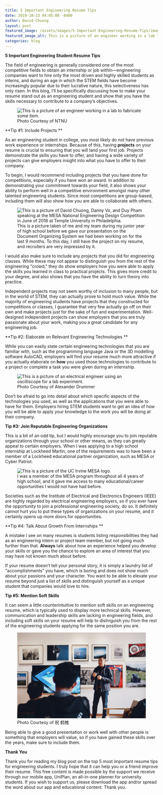 ```yaml
---
title: 5 Important Engineering Resume Tips
date: 2019-10-23 04:05:00 -0400
author: David Chuong
layout: post
featured_image: /assets/images/5-Important-Engineering-Resume-Tips/image_0.png
featured_image_alt: This is a picture of an engineer working in a lab to fabricate an item. He is wearing safety goggles and a lab coat, and is using tweezers to put an item into a machine.
categories: blog
---
```

**5 Important Engineering Student Resume Tips**

The field of engineering is generally considered one of the most competitive fields to obtain an internship or job within—engineering companies want to hire only the most driven and highly skilled students as interns, and during an age in which the STEM fields have become increasingly popular due to their lucrative nature, this selectiveness has only risen. In this blog, I’ll be specifically discussing how to make your resume stand out as an engineering student and show that you have the skills necessary to contribute to a company’s objectives.

<figure class="figure">
<img
src="/assets/images/5-Important-Engineering-Resume-Tips/image_0.png" 
alt="This is a picture of an engineer working in a lab to fabricate some item." class="mx-auto 
mt-5 mb-2 d-block w-75" />
	<figcaption class="figure-caption text-center mb-5">Photo Courtesy of NTNU</figcaption>
</figure>

**Tip #1: Include Projects **

As an engineering student in college, you most likely do not have previous work experience or internships. Because of this, having **projects** on your resume is crucial to ensuring that you will land your first job. Projects demonstrate the skills you have to offer, and having a wide variety of projects can give employers insight into what you have to offer to their company.

To begin, I would recommend including projects that you have done for competitions, especially if you have won an award. In addition to demonstrating your commitment towards your field, it also shows your ability to perform well in a competitive environment amongst many other talented engineering students. Since most competitions are group-based, including them will also show how you are able to collaborate with others.

<figure class="figure">
<img
src="/assets/images/5-Important-Engineering-Resume-Tips/image_1.png" 
alt="This is a picture of David Chuong, Danny Vo, and Duy Pham speaking at the MESA National Engineering Design Competition in June of 2018 at Temple University in Philadelphia." class="mx-auto 
mt-5 mb-2 d-block w-75" />
	<figcaption class="figure-caption text-center mb-5">This is a picture taken of me and my team during my junior year of high school before we gave our presentation on the Document Organizing System we had been working on for the last 9 months. To this day, I still have the project on my resume, and recruiters are very impressed by it.</figcaption>
</figure>

I would also make sure to include any projects that you did for engineering classes. While these may not appear to distinguish you from the rest of the engineering "crowd," they do show employers how you were able to apply the skills you learned in class to practical projects. This gives more credit to your degree, and also shows that you have the ability to turn theory into practice.

Independent projects may not seem worthy of inclusion to many people, but in the world of STEM, they can actually prove to hold much value. While the majority of engineering students have projects that they constructed for competitions or classes, I guarantee that very few actually go off on their own and make projects just for the sake of fun and experimentation. Well-designed independent projects can show employers that you are truly passionate about your work, making you a great candidate for any engineering job.

**Tip #2: Elaborate on Relevant Engineering Technologies **

While you can easily state certain engineering technologies that you are familiar with, such as the programming language Java or the 3D modelling software AutoCAD, employers will find your resume much more attractive if you actually elaborate on **how** you used those technologies to contribute to a project or complete a task you were given during an internship.

<figure class="figure">
<img
src="/assets/images/5-Important-Engineering-Resume-Tips/image_2.png" 
alt="This is a picture of an electrical engineer using an oscilliscope for a lab experiment." class="mx-auto 
mt-5 mb-2 d-block w-75" />
	<figcaption class="figure-caption text-center mb-5">Photo Courtesy of Alexander Drummer</figcaption>
</figure>

Don’t be afraid to go into detail about which specific aspects of the technologies you used, as well as the applications that you were able to have for them. Employers hiring STEM students want to get an idea of how you will be able to apply your knowledge to the work you will be doing at their company. 

**Tip #3: Join Reputable Engineering Organizations**

This is a bit of an odd tip, but I would highly encourage you to join reputable organizations through your school or other means, as they can greatly appeal to certain employers. When I was applying to a high school internship at Lockheed Martin, one of the requirements was to have been a member of a Lockheed educational partner organization, such as MESA or Cyber Patriot. 

<figure class="figure">
<img
src="/assets/images/5-Important-Engineering-Resume-Tips/image_3.jpg" 
alt="This is a picture of the UC Irvine MESA logo." class="mx-auto 
mt-5 mb-2 d-block w-75" />
	<figcaption class="figure-caption text-center mb-5">I was a member of the MESA program throughout all 4 years of high school, and it gave me access to many educational/career opportunities I would not have had before.</figcaption>
</figure>

Societies such as the Institute of Electrical and Electronics Engineers (IEEE) are highly regarded by electrical engineering employers, so if you ever have the opportunity to join a professional engineering society, do so. It definitely cannot hurt you to put these types of organizations on your resume, and it certainly opens up more doors for opportunities. 

**Tip #4: Talk About Growth From Internships **

A mistake I see on many resumes is students listing responsibilities they had as an engineering intern or project team member, but not going much further than that. **Always** talk about how an experience helped you develop your skills or gave you the chance to explore an area of interest that you may have not known much about before.

If your resume doesn’t tell your personal story, it is simply a laundry list of "accomplishments" you have, which is boring and does not show much about your passions and your character. You want to be able to elevate your resume beyond just a list of skills and distinguish yourself as a unique student that companies would love to hire. 

**Tip #5: Mention Soft Skills**

It can seem a little counterintuitive to mention soft skills on an engineering resume, which is typically used to display more technical skills. However, communication and leadership skills are lacking in engineering fields, and including soft skills on your resume will help to distinguish you from the rest of the engineering students applying for the same position you are. 

<figure class="figure">
<img
src="/assets/images/5-Important-Engineering-Resume-Tips/image_4.png" 
alt="This is a man giving a speech to the public. He is doing public speaking." class="mx-auto 
mt-5 mb-2 d-block w-75" />
	<figcaption class="figure-caption text-center mb-5">Photo Courtesy of 祝 鹤槐</figcaption>
</figure>

Being able to give a good presentation or work well with other people is something that employers will value, so if you have gained these skills over the years, make sure to include them. 

**Thank You**

Thank you for reading my blog post on the top 5 most important resume tips for engineering students. I truly hope that it can help you or a friend improve their resume. This free content is made possible by the support we receive through our mobile app, UniPlan, an all-in-one planner for university students. If you wish to support us, please download the app and/or spread the word about our app and educational content. Thank you.

